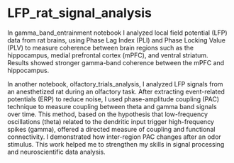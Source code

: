 # LFP_rat_signal_analysis

In gamma_band_entrainment notebook I analyzed local field potential (LFP) data from rat brains, using Phase Lag Index (PLI) and Phase 
Locking Value (PLV) to measure coherence between brain regions such as the hippocampus, 
medial prefrontal cortex (mPFC), and ventral striatum. Results showed stronger gamma-band 
coherence between the mPFC and hippocampus. 

In another notebook, olfactory_trials_analysis, I analyzed LFP signals from an 
anesthetized rat during an olfactory task. After extracting event-related potentials (ERP) to reduce 
noise, I used phase-amplitude coupling (PAC) technique to measure coupling between theta and 
gamma band signals over time. This method, based on the hypothesis that low-frequency 
oscillations (theta) related to the dendritic input trigger high-frequency spikes (gamma), offered a 
directed measure of coupling and functional connectivity. I demonstrated how inter-region PAC 
changes after an odor stimulus. This work helped me to strengthen my skills in signal processing 
and neuroscientific data analysis.
